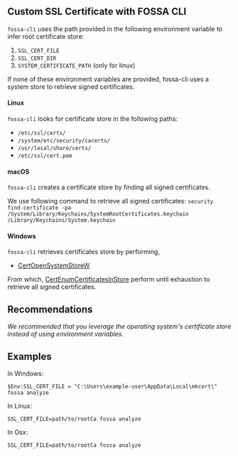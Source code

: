 ## Custom SSL Certificate with FOSSA CLI

`fossa-cli` uses the path provided in the following environment variable to infer root certificate store:

1) `SSL_CERT_FILE`
2) `SSL_CERT_DIR`
3) `SYSTEM_CERTIFICATE_PATH` (only for linux)

If none of these environment variables are provided, fossa-cli uses a system store to retrieve signed certificates.

#### Linux

`fossa-cli` looks for certificate store in the following paths:

- `/etc/ssl/certs/`  
- `/system/etc/security/cacerts/`
- `/usr/local/share/certs/`
- `/etc/ssl/cert.pem`

#### macOS

`fossa-cli` creates a certificate store by finding all signed certificates.  

We use following command to retrieve all signed certificates: `security find-certificate -pa /System/Library/Keychains/SystemRootCertificates.keychain /Library/Keychains/System.keychain`


#### Windows

`fossa-cli` retrieves certificates store by performing,

- [CertOpenSystemStoreW](https://docs.microsoft.com/en-us/windows/win32/api/wincrypt/nf-wincrypt-certopensystemstorew)

From which, [CertEnumCertificatesInStore](https://docs.microsoft.com/en-us/windows/win32/api/wincrypt/nf-wincrypt-certenumcertificatesinstore) perform until exhaustion to retrieve all signed certificates. 

## Recommendations

_We recommended that you leverage the operating system's certificate store instead of using environment variables._

## Examples

In Windows:
```
$Env:SSL_CERT_FILE = "C:\Users\example-user\AppData\Local\mkcert\"
fossa analyze
```

In Linux:
```
SSL_CERT_FILE=path/to/rootCa fossa analyze
```

In Osx:
```
SSL_CERT_FILE=path/to/rootCa fossa analyze
```
